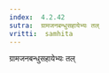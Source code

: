 ```yaml
---
index:  4.2.42
sutra:  ग्रामजनबन्धुसहायेभ्यः तल्
vritti:  samhita 
---
```


ग्रामजनबन्धुसहायेभ्यः तल्

